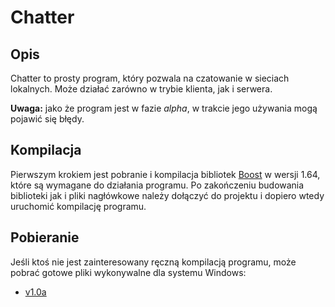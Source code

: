 # Chatter

## Opis
Chatter to prosty program, który pozwala na czatowanie w sieciach lokalnych. Może działać zarówno w trybie klienta, jak i serwera.

**Uwaga:** jako że program jest w fazie *alpha*, w trakcie jego używania mogą pojawić się błędy.

## Kompilacja
Pierwszym krokiem jest pobranie i kompilacja bibliotek [Boost](https://dl.bintray.com/boostorg/release/1.64.0/source/) w wersji 1.64, które są wymagane do działania programu. Po zakończeniu budowania biblioteki jak i pliki nagłówkowe należy dołączyć do projektu i dopiero wtedy uruchomić kompilację programu.

## Pobieranie
Jeśli ktoś nie jest zainteresowany ręczną kompilacją programu, może pobrać gotowe pliki wykonywalne dla systemu Windows:

* [v1.0a](https://drive.google.com/file/d/0ByHjPTrDWEJ1VkVndmxWWUIzZjQ/view?usp=sharing)